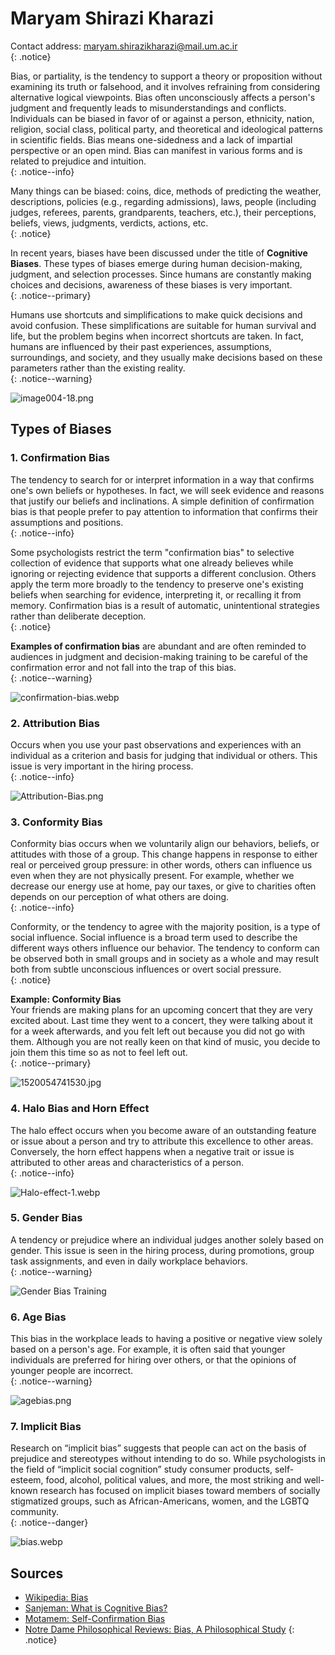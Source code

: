 # Maryam Shirazi Kharazi

Contact address: [maryam.shirazikharazi@mail.um.ac.ir](mailto:maryam.shirazikharazi@mail.um.ac.ir)  
{: .notice}

Bias, or partiality, is the tendency to support a theory or proposition without examining its truth or falsehood, and it involves refraining from considering alternative logical viewpoints. Bias often unconsciously affects a person's judgment and frequently leads to misunderstandings and conflicts. Individuals can be biased in favor of or against a person, ethnicity, nation, religion, social class, political party, and theoretical and ideological patterns in scientific fields. Bias means one-sidedness and a lack of impartial perspective or an open mind. Bias can manifest in various forms and is related to prejudice and intuition.  
{: .notice--info}

Many things can be biased: coins, dice, methods of predicting the weather, descriptions, policies (e.g., regarding admissions), laws, people (including judges, referees, parents, grandparents, teachers, etc.), their perceptions, beliefs, views, judgments, verdicts, actions, etc.  
{: .notice}

In recent years, biases have been discussed under the title of **Cognitive Biases**. These types of biases emerge during human decision-making, judgment, and selection processes. Since humans are constantly making choices and decisions, awareness of these biases is very important.  
{: .notice--primary}

Humans use shortcuts and simplifications to make quick decisions and avoid confusion. These simplifications are suitable for human survival and life, but the problem begins when incorrect shortcuts are taken. In fact, humans are influenced by their past experiences, assumptions, surroundings, and society, and they usually make decisions based on these parameters rather than the existing reality.  
{: .notice--warning}

![image004-18.png](/assets/Biasimages/image004-18.png)

## Types of Biases

### 1. Confirmation Bias
The tendency to search for or interpret information in a way that confirms one's own beliefs or hypotheses. In fact, we will seek evidence and reasons that justify our beliefs and inclinations. A simple definition of confirmation bias is that people prefer to pay attention to information that confirms their assumptions and positions.  
{: .notice--info}

Some psychologists restrict the term "confirmation bias" to selective collection of evidence that supports what one already believes while ignoring or rejecting evidence that supports a different conclusion. Others apply the term more broadly to the tendency to preserve one's existing beliefs when searching for evidence, interpreting it, or recalling it from memory. Confirmation bias is a result of automatic, unintentional strategies rather than deliberate deception.  
{: .notice}

**Examples of confirmation bias** are abundant and are often reminded to audiences in judgment and decision-making training to be careful of the confirmation error and not fall into the trap of this bias.  
{: .notice--warning}

![confirmation-bias.webp](/assets/Biasimages/confirmation-bias.webp)

### 2. Attribution Bias
Occurs when you use your past observations and experiences with an individual as a criterion and basis for judging that individual or others. This issue is very important in the hiring process.  
{: .notice--info}

![Attribution-Bias.png](/assets/Biasimages/Attribution-Bias.png)

### 3. Conformity Bias
Conformity bias occurs when we voluntarily align our behaviors, beliefs, or attitudes with those of a group. This change happens in response to either real or perceived group pressure: in other words, others can influence us even when they are not physically present. For example, whether we decrease our energy use at home, pay our taxes, or give to charities often depends on our perception of what others are doing.  
{: .notice--info}

Conformity, or the tendency to agree with the majority position, is a type of social influence. Social influence is a broad term used to describe the different ways others influence our behavior. The tendency to conform can be observed both in small groups and in society as a whole and may result both from subtle unconscious influences or overt social pressure.  
{: .notice}

**Example: Conformity Bias**  
Your friends are making plans for an upcoming concert that they are very excited about. Last time they went to a concert, they were talking about it for a week afterwards, and you felt left out because you did not go with them. Although you are not really keen on that kind of music, you decide to join them this time so as not to feel left out.  
{: .notice--primary}

![1520054741530.jpg](/assets/Biasimages/1520054741530.jpg)

### 4. Halo Bias and Horn Effect
The halo effect occurs when you become aware of an outstanding feature or issue about a person and try to attribute this excellence to other areas. Conversely, the horn effect happens when a negative trait or issue is attributed to other areas and characteristics of a person.  
{: .notice--info}

![Halo-effect-1.webp](/assets/Biasimages/Halo-effect-1.webp)

### 5. Gender Bias
A tendency or prejudice where an individual judges another solely based on gender. This issue is seen in the hiring process, during promotions, group task assignments, and even in daily workplace behaviors.  
{: .notice--warning}

![Gender Bias Training](/assets/Biasimages/Gender-Bias-Training-12.4.19-3.jpg)


### 6. Age Bias
This bias in the workplace leads to having a positive or negative view solely based on a person's age. For example, it is often said that younger individuals are preferred for hiring over others, or that the opinions of younger people are incorrect.  
{: .notice--warning}

![agebias.png](/assets/Biasimages/agebias.png)

### 7. Implicit Bias
Research on “implicit bias” suggests that people can act on the basis of prejudice and stereotypes without intending to do so. While psychologists in the field of “implicit social cognition” study consumer products, self-esteem, food, alcohol, political values, and more, the most striking and well-known research has focused on implicit biases toward members of socially stigmatized groups, such as African-Americans, women, and the LGBTQ community.  
{: .notice--danger}

![bias.webp](/assets/Biasimages/bias.webp)

## Sources
- [Wikipedia: Bias](https://fa.wikipedia.org/wiki/%D8%B3%D9%88%DA%AF%DB%8C%D8%B1%DB%8C)
- [Sanjeman: What is Cognitive Bias?](https://sanjeman.com/blog/%D8%A8%D8%A7%DB%8C%D8%A7%D8%B3-%DB%8C%D8%A7-%D8%B3%D9%88%DA%AF%DB%8C%D8%B1%DB%8C-%D8%B4%D9%86%D8%A7%D8%AE%D8%AA%DB%8C-%DA%86%DB%8C%D8%B3%D8%AA%D8%9F/)
- [Motamem: Self-Confirmation Bias](https://motamem.org/%D8%AE%D8%B7%D8%A7%DB%8C-%D8%AA%D8%A7%DB%8C%DB%8C%D8%AF-%D8%AE%D9%88%D8%AF-%DB%8C%D8%A7-self-confirmation-bias/)
- [Notre Dame Philosophical Reviews: Bias, A Philosophical Study](https://ndpr.nd.edu/reviews/bias-a-philosophical-study/)
{: .notice}